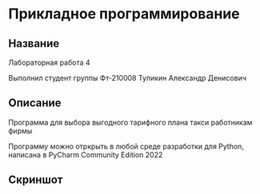 # Прикладное программирование
## Название 
Лабораторная работа 4

Выполнил студент группы Фт-210008 Тупикин Александр Денисович
## Описание
Программа для выбора выгодного тарифного плана такси работникам фирмы

Программу можно отркрыть в любой среде разработки для Python, написана в PyCharm Community Edition 2022
## Скриншот

